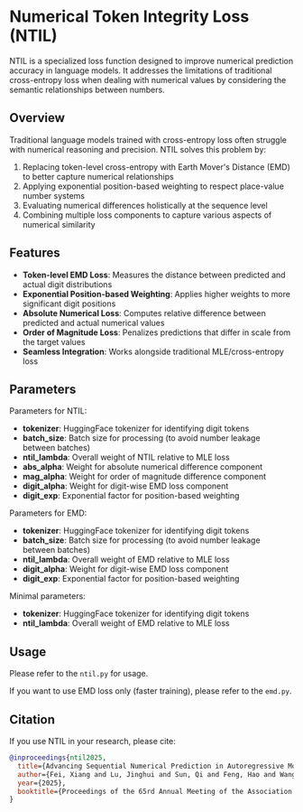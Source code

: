 # Numerical Token Integrity Loss (NTIL)

NTIL is a specialized loss function designed to improve numerical prediction accuracy in language models. It addresses the limitations of traditional cross-entropy loss when dealing with numerical values by considering the semantic relationships between numbers.

## Overview

Traditional language models trained with cross-entropy loss often struggle with numerical reasoning and precision. NTIL solves this problem by:

1. Replacing token-level cross-entropy with Earth Mover's Distance (EMD) to better capture numerical relationships
2. Applying exponential position-based weighting to respect place-value number systems
3. Evaluating numerical differences holistically at the sequence level
4. Combining multiple loss components to capture various aspects of numerical similarity

## Features

- **Token-level EMD Loss**: Measures the distance between predicted and actual digit distributions
- **Exponential Position-based Weighting**: Applies higher weights to more significant digit positions
- **Absolute Numerical Loss**: Computes relative difference between predicted and actual numerical values
- **Order of Magnitude Loss**: Penalizes predictions that differ in scale from the target values
- **Seamless Integration**: Works alongside traditional MLE/cross-entropy loss

## Parameters

Parameters for NTIL:
- **tokenizer**: HuggingFace tokenizer for identifying digit tokens
- **batch_size**: Batch size for processing (to avoid number leakage between batches)
- **ntil_lambda**: Overall weight of NTIL relative to MLE loss
- **abs_alpha**: Weight for absolute numerical difference component
- **mag_alpha**: Weight for order of magnitude difference component
- **digit_alpha**: Weight for digit-wise EMD loss component
- **digit_exp**: Exponential factor for position-based weighting

Parameters for EMD:
- **tokenizer**: HuggingFace tokenizer for identifying digit tokens
- **batch_size**: Batch size for processing (to avoid number leakage between batches)
- **ntil_lambda**: Overall weight of EMD relative to MLE loss
- **digit_alpha**: Weight for digit-wise EMD loss component
- **digit_exp**: Exponential factor for position-based weighting

Minimal parameters:
- **tokenizer**: HuggingFace tokenizer for identifying digit tokens
- **ntil_lambda**: Overall weight of EMD relative to MLE loss

## Usage

Please refer to the `ntil.py` for usage.

If you want to use EMD loss only (faster training), please refer to the `emd.py`.


## Citation

If you use NTIL in your research, please cite:

```bibtex
@inproceedings{ntil2025,
  title={Advancing Sequential Numerical Prediction in Autoregressive Models},
  author={Fei, Xiang and Lu, Jinghui and Sun, Qi and Feng, Hao and Wang, Yanjie and Shi, Wei and Wang, An-Lan and Tang, Jingqun and Huang, Can},
  year={2025},
  booktitle={Proceedings of the 65rd Annual Meeting of the Association for Computational Linguistics (ACL)}
}
```